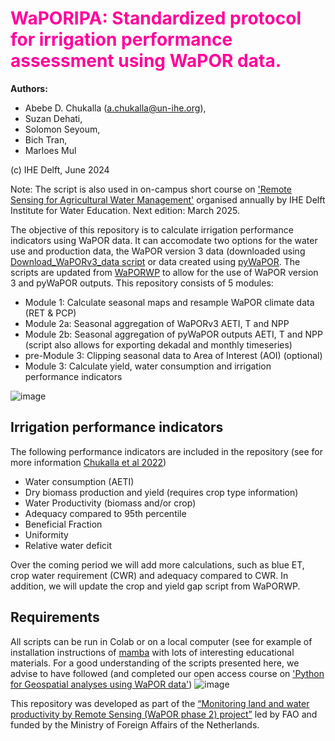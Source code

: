 # <font color='#ff009a'> WaPORIPA: Standardized protocol for irrigation performance assessment using WaPOR data. </font>

**Authors:** 
* Abebe D. Chukalla (a.chukalla@un-ihe.org),
* Suzan Dehati,
* Solomon Seyoum,
* Bich Tran,
* Marloes Mul
   
(c) IHE Delft, June 2024

Note: The script is also used in on-campus short course on ['Remote Sensing for Agricultural Water Management'](https://www.un-ihe.org/courses/on-campus/remote-sensing-agricultural-water-management) organised annually by IHE Delft Institute for Water Education. Next edition: March 2025. 

The objective of this repository is to calculate irrigation performance indicators using WaPOR data. It can accomodate two options for the water use and production data, the WaPOR version 3 data (downloaded using [Download_WaPORv3_data script](https://github.com/wateraccounting/WaPORMOOC/tree/main/1_WaPOR_download_colab) or data created using [pyWaPOR](https://bitbucket.org/cioapps/pywapor/src/master/). The scripts are updated from [WaPORWP](https://github.com/wateraccounting/WAPORWP) to allow for the use of WaPOR version 3 and pyWaPOR outputs. This repository consists of 5 modules:

- Module 1: Calculate seasonal maps and resample WaPOR climate data (RET & PCP)
- Module 2a: Seasonal aggregation of WaPORv3 AETI, T and NPP
- Module 2b: Seasonal aggregation of pyWaPOR outputs AETI, T and NPP (script also allows for exporting dekadal and monthly timeseries)
- pre-Module 3: Clipping seasonal data to Area of Interest (AOI) (optional)
- Module 3: Calculate yield, water consumption and irrigation performance indicators
  
![image](https://github.com/wateraccounting/WaPORIPA/blob/main/images/WaPORIPA%20%E2%80%93%20github%20repo%20structure.jpg)

## Irrigation performance indicators 
The following performance indicators are included in the repository (see for more information [Chukalla et al 2022](https://hess.copernicus.org/articles/26/2759/2022/hess-26-2759-2022.html))
- Water consumption (AETI)
- Dry biomass production and yield (requires crop type information)
- Water Productivity (biomass and/or crop)
- Adequacy compared to 95th percentile
- Beneficial Fraction
- Uniformity
- Relative water deficit

Over the coming period we will add more calculations, such as blue ET, crop water requirement (CWR) and adequacy compared to CWR. In addition, we will update the crop and yield gap script from WaPORWP. 

## Requirements
All scripts can be run in Colab or on a local computer (see for example of installation instructions of [mamba](https://courses.gisopencourseware.org/mod/book/view.php?id=430&chapterid=1427) with lots of interesting educational materials. For a good understanding of the scripts presented here, we advise to have followed (and completed our open access course on ['Python for Geospatial analyses using WaPOR data'](https://ocw.un-ihe.org/user/index.php?id=272))
![image](https://github.com/wateraccounting/WaPORMOOC/blob/main/images/Banner%2Cpython%2CWaPOR.jpeg)

This repository was developed as part of the [“Monitoring land and water productivity by Remote Sensing (WaPOR phase 2) project”](https://www.fao.org/in-action/remote-sensing-for-water-productivity/en/) led by FAO and funded by the Ministry of Foreign Affairs of the Netherlands. 
